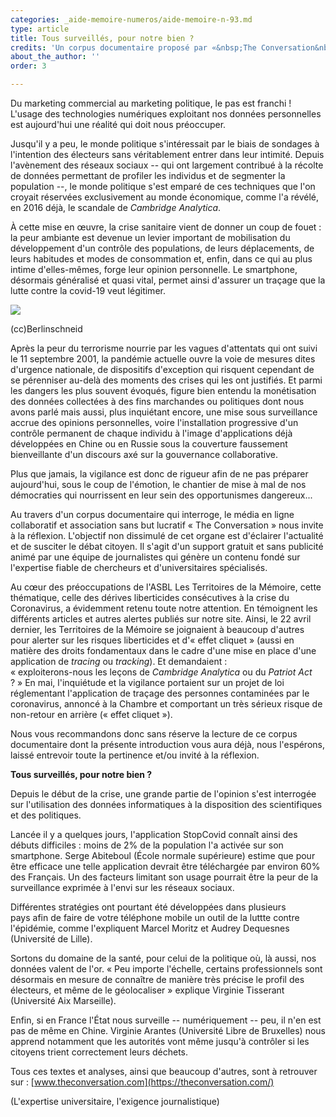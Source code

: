 ```yaml
---
categories: _aide-memoire-numeros/aide-memoire-n-93.md
type: article
title: Tous surveillés, pour notre bien ?
credits: 'Un corpus documentaire proposé par «&nbsp;The Conversation&nbsp;» '
about_the_author: ''
order: 3

---
```

Du marketing commercial au marketing politique, le pas est franchi ! L'usage des technologies numériques exploitant nos données personnelles est aujourd'hui une réalité qui doit nous préoccuper.

Jusqu'il y a peu, le monde politique s'intéressait par le biais de sondages à l'intention des électeurs sans véritablement entrer dans leur intimité. Depuis l'avènement des réseaux sociaux -- qui ont largement contribué à la récolte de données permettant de profiler les individus et de segmenter la population --, le monde politique s'est emparé de ces techniques que l'on croyait réservées exclusivement au monde économique, comme l'a révélé, en 2016 déjà, le scandale de _Cambridge Analytica_.

À cette mise en œuvre, la crise sanitaire vient de donner un coup de fouet : la peur ambiante est devenue un levier important de mobilisation du développement d'un contrôle des populations, de leurs déplacements, de leurs habitudes et modes de consommation et, enfin, dans ce qui au plus intime d'elles-mêmes, forge leur opinion personnelle. Le smartphone, désormais généralisé et quasi vital, permet ainsi d'assurer un traçage que la lutte contre la covid-19 veut légitimer.

![](https://www.territoires-memoire.be/assets/uploads/p-2_-cc-berlinschneid.jpg)

<span class="img-copyright">(cc)Berlinschneid</span>

Après la peur du terrorisme nourrie par les vagues d'attentats qui ont suivi le 11 septembre 2001, la pandémie actuelle ouvre la voie de mesures dites d'urgence nationale, de dispositifs d'exception qui risquent cependant de se pérenniser au-delà des moments des crises qui les ont justifiés. Et parmi les dangers les plus souvent évoqués, figure bien entendu la monétisation des données collectées à des fins marchandes ou politiques dont nous avons parlé mais aussi, plus inquiétant encore, une mise sous surveillance accrue des opinions personnelles, voire l'installation progressive d'un contrôle permanent de chaque individu à l'image d'applications déjà développées en Chine ou en Russie sous la couverture faussement bienveillante d'un discours axé sur la gouvernance collaborative.

Plus que jamais, la vigilance est donc de rigueur afin de ne pas préparer aujourd'hui, sous le coup de l'émotion, le chantier de mise à mal de nos démocraties qui nourrissent en leur sein des opportunismes dangereux...

Au travers d'un corpus documentaire qui interroge, le média en ligne collaboratif et association sans but lucratif «&nbsp;The Conversation&nbsp;» nous invite à la réflexion. L'objectif non dissimulé de cet organe est d'éclairer l'actualité et de susciter le débat citoyen. Il s'agit d'un support gratuit et sans publicité animé par une équipe de journalistes qui génère un contenu fondé sur l'expertise fiable de chercheurs et d'universitaires spécialisés.

Au cœur des préoccupations de l'ASBL Les Territoires de la Mémoire, cette thématique, celle des dérives liberticides consécutives à la crise du Coronavirus, a évidemment retenu toute notre attention. En témoignent les différents articles et autres alertes publiés sur notre site. Ainsi, le 22 avril dernier, les Territoires de la Mémoire se joignaient à beaucoup d'autres pour alerter sur les risques liberticides et d'« effet cliquet » (aussi en matière des droits fondamentaux dans le cadre d'une mise en place d'une application de _tracing_ ou _tracking_). Et demandaient :  
«&nbsp;exploiterons-nous les leçons de _Cambridge Analytica_ ou du _Patriot Act_ ?&nbsp;» En mai, l'inquiétude et la vigilance portaient sur un projet de loi réglementant l'application de traçage des personnes contaminées par le coronavirus, annoncé à la Chambre et comportant un très sérieux risque de non-retour en arrière (« effet cliquet »).

Nous vous recommandons donc sans réserve la lecture de ce corpus documentaire dont la présente introduction vous aura déjà, nous l'espérons, laissé entrevoir toute la pertinence et/ou invité à la réflexion.

<div class="card card--one">

**Tous surveillés, pour notre bien ?**

Depuis le début de la crise, une grande partie de l'opinion s'est interrogée sur l'utilisation des données informatiques à la disposition des scientifiques et des politiques. 

Lancée il y a quelques jours, l'application StopCovid connaît ainsi des débuts difficiles : moins de 2% de la population l'a activée sur son smartphone. Serge Abiteboul (École normale supérieure) estime que pour être efficace une telle application devrait être téléchargée par environ 60% des Français. Un des facteurs limitant son usage pourrait être la peur de la surveillance exprimée à l'envi sur les réseaux sociaux. 

Différentes stratégies ont pourtant été développées dans plusieurs pays afin de faire de votre téléphone mobile un outil de la luttte contre l'épidémie, comme l'expliquent Marcel Moritz et Audrey Dequesnes (Université de Lille). 

Sortons du domaine de la santé, pour celui de la politique où, là aussi, nos données valent de l'or. « Peu importe l'échelle, certains professionnels sont désormais en mesure de connaître de manière très précise le profil des électeurs, et même de le géolocaliser » explique Virginie Tisserant (Université Aix Marseille).

Enfin, si en France l'État nous surveille -- numériquement -- peu, il n'en est pas de même en Chine. Virginie Arantes (Université Libre de Bruxelles) nous apprend notamment que les autorités vont même jusqu'à contrôler si les citoyens trient correctement leurs déchets.

Tous ces textes et analyses, ainsi que beaucoup d'autres, sont à retrouver sur : [www.theconversation.com](https://theconversation.com/)

(L'expertise universitaire, l'exigence journalistique)

</div>
